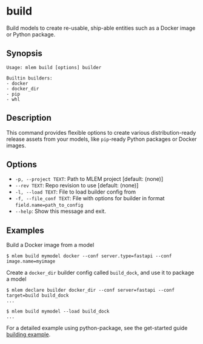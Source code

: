 # build

Build models to create re-usable, ship-able entities such as a Docker image or
Python package.

## Synopsis

```usage
Usage: mlem build [options] builder

Builtin builders:
- docker
- docker_dir
- pip
- whl
```

## Description

This command provides flexible options to create various distribution-ready
release assets from your models, like `pip`-ready Python packages or Docker
images.

## Options

- `-p, --project TEXT`: Path to MLEM project  [default: (none)]
- `--rev TEXT`: Repo revision to use  [default: (none)]
- `-l, --load TEXT`: File to load builder config from
- `-f, --file_conf TEXT`: File with options for builder in format `field.name=path_to_config`
- `--help`: Show this message and exit.

## Examples

Build a Docker image from a model

```cli
$ mlem build mymodel docker --conf server.type=fastapi --conf image.name=myimage
```

Create a `docker_dir` builder config called `build_dock`, and use it to package
a model

```cli
$ mlem declare builder docker_dir --conf server=fastapi --conf target=build build_dock
...

$ mlem build mymodel --load build_dock
...
```

For a detailed example using python-package, see the get-started guide
[building example](/doc/get-started/building).
